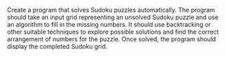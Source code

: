 Create a program that solves Sudoku puzzles automatically. The program should take an input grid representing an unsolved Sudoku puzzle and use an algorithm to fill in the missing numbers.
It should use backtracking or other suitable techniques to explore possible solutions and find the correct arrangement of numbers for the puzzle.
Once solved, the program should display the completed Sudoku grid.
